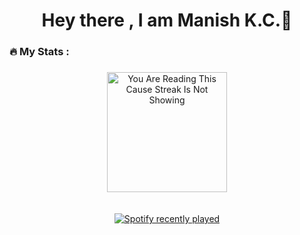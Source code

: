 <h1 align="center">Hey there , I am Manish K.C.👋</h1>


<h3 align="left">🔥   My Stats :</h3>

###

<div align="center">
  <img src="https://streak-stats.demolab.com?user=manishkc030&locale=en&mode=daily&theme=dark&hide_border=false&border_radius=5&border=3" height="192" alt=" You Are Reading This Cause Streak Is Not Showing"  />
</div>
<br>
<br>
<div align="center">
  <a href="https://open.spotify.com/user/ 31q2hjuy4fbmvyiwlh3kg5ggfp6a">
    <img src="https://spotify-recently-played-readme.vercel.app/api?user=%31q2hjuy4fbmvyiwlh3kg5ggfp6a&count=5" alt="Spotify recently played"  />
  </a>
</div>

###
